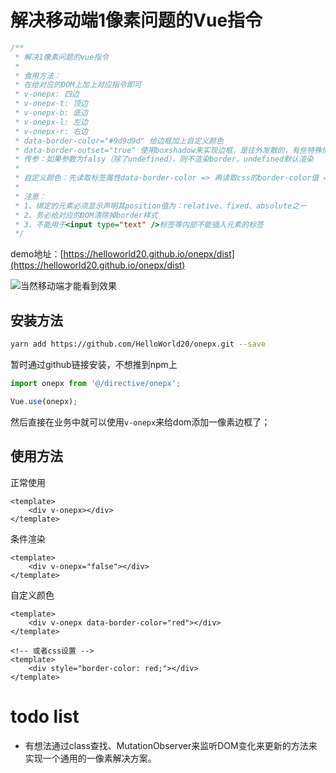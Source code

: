 # 解决移动端1像素问题的Vue指令

```javascript
/**
 * 解决1像素问题的vue指令
 *
 * 食用方法：
 * 在给对应的DOM上加上对应指令即可
 * v-onepx: 四边
 * v-onepx-t: 顶边
 * v-onepx-b: 底边
 * v-onepx-l: 左边
 * v-onepx-r: 右边
 * data-border-color="#9d9d9d" 给边框加上自定义颜色
 * data-border-outset="true" 使用boxshadow来实现边框，是往外发散的，有些特殊情况有用
 * 传参：如果参数为falsy（除了undefined），则不渲染border，undefined默认渲染
 *
 * 自定义颜色：先读取标签属性data-border-color => 再读取css的border-color值 => 最后使用默认颜色
 *
 * 注意：
 * 1、绑定的元素必须显示声明其position值为：relative、fixed、absolute之一
 * 2、务必给对应的DOM清除掉border样式
 * 3、不能用于<input type="text" />标签等内部不能插入元素的标签
 */
```

demo地址：[https://helloworld20.github.io/onepx/dist](https://helloworld20.github.io/onepx/dist)

![当然移动端才能看到效果](http://192.168.43.108:3000/onepx/src/assets/onepx.png)


## 安装方法

```bash
yarn add https://github.com/HelloWorld20/onepx.git --save
```

暂时通过github链接安装，不想推到npm上

```javascript
import onepx from '@/directive/onepx';

Vue.use(onepx);
```

然后直接在业务中就可以使用`v-onepx`来给dom添加一像素边框了；

## 使用方法

正常使用
```vue
<template>
    <div v-onepx></div>
</template>
```

条件渲染
```vue
<template>
    <div v-onepx="false"></div>
</template>
```

自定义颜色
```vue
<template>
    <div v-onepx data-border-color="red"></div>
</template>

<!-- 或者css设置 -->
<template>
    <div style="border-color: red;"></div>
</template>

```

# todo list

* 有想法通过class查找、MutationObserver来监听DOM变化来更新的方法来实现一个通用的一像素解决方案。
